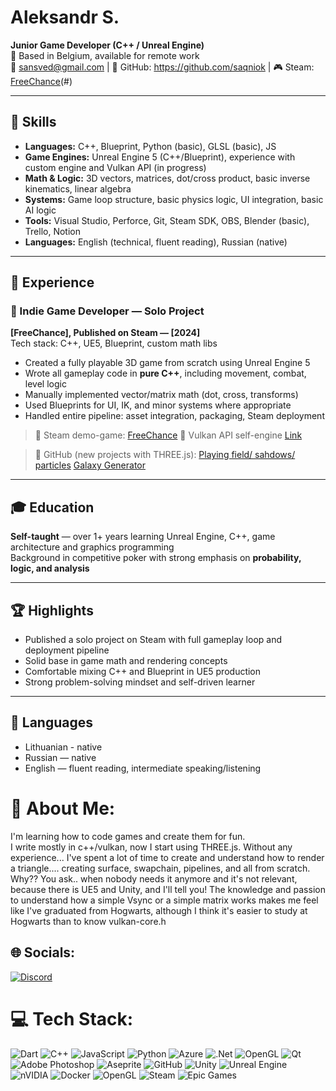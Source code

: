 # Aleksandr S.
**Junior Game Developer (C++ / Unreal Engine)**  
📍 Based in Belgium, available for remote work  
📧 sansved@gmail.com | 🔗 GitHub: https://github.com/saqniok | 🎮 Steam: [FreeChance](https://store.steampowered.com/app/3198140/FreeChance/)(#)

---

## 🔧 Skills

- **Languages:** C++, Blueprint, Python (basic), GLSL (basic), JS
- **Game Engines:** Unreal Engine 5 (C++/Blueprint), experience with custom engine and Vulkan API (in progress)
- **Math & Logic:** 3D vectors, matrices, dot/cross product, basic inverse kinematics, linear algebra
- **Systems:** Game loop structure, basic physics logic, UI integration, basic AI logic
- **Tools:** Visual Studio, Perforce, Git, Steam SDK, OBS, Blender (basic), Trello, Notion
- **Languages:** English (technical, fluent reading), Russian (native)

---

## 🧪 Experience

### 🔹 Indie Game Developer — Solo Project  
**[FreeChance], Published on Steam — [2024]**  
Tech stack: C++, UE5, Blueprint, custom math libs  
- Created a fully playable 3D game from scratch using Unreal Engine 5
- Wrote all gameplay code in **pure C++**, including movement, combat, level logic
- Manually implemented vector/matrix math (dot, cross, transforms)
- Used Blueprints for UI, IK, and minor systems where appropriate
- Handled entire pipeline: asset integration, packaging, Steam deployment

> 🔗 Steam demo-game: [FreeChance](https://store.steampowered.com/app/3198140/FreeChance/)
> 🚀 Vulkan API self-engine [Link](https://github.com/saqniok/Vulkan2025-selflearn)

> 🔧 GitHub (new projects with THREE.js):
> [Playing field/ sahdows/ particles](https://github.com/saqniok/ThreeJS)
> [Galaxy Generator](https://galaxy-saqniok-free2c0mas-projects.vercel.app/)

---

## 🎓 Education

**Self-taught** — over 1+ years learning Unreal Engine, C++, game architecture and graphics programming  
Background in competitive poker with strong emphasis on **probability, logic, and analysis**

---

## 🏆 Highlights

- Published a solo project on Steam with full gameplay loop and deployment pipeline
- Solid base in game math and rendering concepts
- Comfortable mixing C++ and Blueprint in UE5 production
- Strong problem-solving mindset and self-driven learner

---

## 📌 Languages

- Lithuanian - native
- Russian — native  
- English — fluent reading, intermediate speaking/listening

# 💫 About Me:
I'm learning how to code games and create them for fun. <br>I write mostly in c++/vulkan, now I start using THREE.js. Without any experience... I've spent a lot of time to create and understand how to render a triangle.... creating surface, swapchain, pipelines, and all from scratch. Why?? You ask.. when nobody needs it anymore and it's not relevant, because there is UE5 and Unity, and I'll tell you! The knowledge and passion to understand how a simple Vsync or a simple matrix works makes me feel like I've graduated from Hogwarts, although I think it's easier to study at Hogwarts than to know vulkan-core.h<br>


## 🌐 Socials:
[![Discord](https://img.shields.io/badge/Discord-%237289DA.svg?logo=discord&logoColor=white)](https://discord.gg/free2c0ma) 

# 💻 Tech Stack:
![Dart](https://img.shields.io/badge/dart-%230175C2.svg?style=for-the-badge&logo=dart&logoColor=white) ![C++](https://img.shields.io/badge/c++-%2300599C.svg?style=for-the-badge&logo=c%2B%2B&logoColor=white) ![JavaScript](https://img.shields.io/badge/javascript-%23323330.svg?style=for-the-badge&logo=javascript&logoColor=%23F7DF1E) ![Python](https://img.shields.io/badge/python-3670A0?style=for-the-badge&logo=python&logoColor=ffdd54) ![Azure](https://img.shields.io/badge/azure-%230072C6.svg?style=for-the-badge&logo=microsoftazure&logoColor=white) ![.Net](https://img.shields.io/badge/.NET-5C2D91?style=for-the-badge&logo=.net&logoColor=white) ![OpenGL](https://img.shields.io/badge/OpenGL-%23FFFFFF.svg?style=for-the-badge&logo=opengl) ![Qt](https://img.shields.io/badge/Qt-%23217346.svg?style=for-the-badge&logo=Qt&logoColor=white) ![Adobe Photoshop](https://img.shields.io/badge/adobe%20photoshop-%2331A8FF.svg?style=for-the-badge&logo=adobe%20photoshop&logoColor=white) ![Aseprite](https://img.shields.io/badge/Aseprite-FFFFFF?style=for-the-badge&logo=Aseprite&logoColor=#7D929E) ![GitHub](https://img.shields.io/badge/github-%23121011.svg?style=for-the-badge&logo=github&logoColor=white) ![Unity](https://img.shields.io/badge/unity-%23000000.svg?style=for-the-badge&logo=unity&logoColor=white) ![Unreal Engine](https://img.shields.io/badge/unrealengine-%23313131.svg?style=for-the-badge&logo=unrealengine&logoColor=white) ![nVIDIA](https://img.shields.io/badge/nVIDIA-%2376B900.svg?style=for-the-badge&logo=nVIDIA&logoColor=white) ![Docker](https://img.shields.io/badge/docker-%230db7ed.svg?style=for-the-badge&logo=docker&logoColor=white) ![OpenGL](https://img.shields.io/badge/OpenGL-white?logo=OpenGL&style=for-the-badge) ![Steam](https://img.shields.io/badge/steam-%23000000.svg?style=for-the-badge&logo=steam&logoColor=white) ![Epic Games](https://img.shields.io/badge/epicgames-%23313131.svg?style=for-the-badge&logo=epicgames&logoColor=white)
